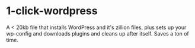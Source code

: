 1-click-wordpress
=================

A &lt; 20kb file that installs WordPress and it's zillion files, plus sets up your wp-config and downloads plugins and cleans up after itself.  Saves a ton of time.
